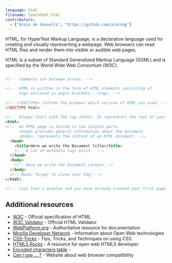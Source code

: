 ```yaml
---
language: html
filename: learnhtml.html
contributors:
  - ["Alois de Gouvello", "https://github.com/aloisdg"]
---
```


HTML, for HyperText Markup Language, is a declarative language used for creating and visually representing a webpage. Web browsers can read HTML files and render them into visible or audible web pages.
 
HTML is a subset of Standard Generalized Markup Language (SGML) and is specified by the World Wide Web Consortium (W3C).

```html

<!--  Comments are between arrows. -->

<!--  HTML is written in the form of HTML elements consisting of
      tags enclosed in angle brackets : <tag>. -->
  
<!-- <!DOCTYPE> informs the browser which version of HTML you used. -->
<!DOCTYPE html>
  
<!--  Always start with the tag <html>. It represents the root of your page. -->
<html>
<!--  An HTML page is divide in two singles parts.
      <head> provides general information about the document.
      <body>, represents the content of an HTML document. -->
  <head>
    <title>Here we write the Document title</title>
    <!-- A lot of metadata tags exist.  -->
  </head>
  <body>
    <!-- Here we write the Document content -->
  </body>
  <!-- Never forget to close your tag! -->
</html>

<!--  Less than 2 minutes and you have already created your first page! -->

```

## Additional resources

- [W3C](http://www.w3.org/TR/html/) - Official specification of HTML
- [W3C Validator](https://validator.w3.org/) - Official HTML Validator
- [WebPlatform.org](http://www.webplatform.org/) - Authoritative resource for documentation
- [Mozilla Developer Network](https://developer.mozilla.org/en-US/docs/Web/HTML/) - Information about Open Web technologies
- [CSS-Tricks](https://css-tricks.com/) - Tips, Tricks, and Techniques on using CSS.
- [HTML5 Rocks](http://www.html5rocks.com/en/) - A resource for open web HTML5 developer
- [Encoded characters table](http://dev.w3.org/html5/html-author/charref) - 
- [Can I use ... ?](http://caniuse.com/) - Website about web browser compatibility
